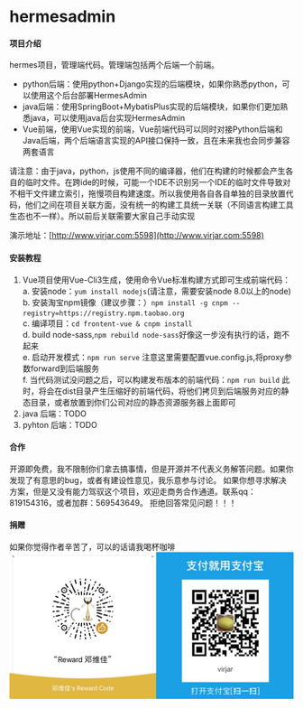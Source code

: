 # hermesadmin

#### 项目介绍
hermes项目，管理端代码。管理端包括两个后端一个前端。
* python后端：使用python+Django实现的后端模块，如果你熟悉python，可以使用这个后台部署HermesAdmin
* java后端：使用SpringBoot+MybatisPlus实现的后端模块，如果你们更加熟悉java，可以使用java后台实现HermesAdmin
* Vue前端，使用Vue实现的前端，Vue前端代码可以同时对接Python后端和Java后端，两个后端语言实现的API接口保持一致，且在未来我也会同步兼容两套语言

请注意：由于java，python，js使用不同的编译器，他们在构建的时候都会产生各自的临时文件。在跨ide的时候，可能一个IDE不识别另一个IDE的临时文件导致对不相干文件建立索引，拖慢项目构建速度。所以我使用各自各自单独的目录放置代码，他们之间在项目关联方面，没有统一的构建工具统一关联（不同语言构建工具生态也不一样）。所以前后关联需要大家自己手动实现

演示地址：[http://www.virjar.com:5598](http://www.virjar.com:5598)

#### 安装教程

1. Vue项目使用Vue-Cli3生成，使用命令Vue标准构建方式即可生成前端代码：   
  a. 安装node：``yum install nodejs``(请注意，需要安装node 8.0以上的node)    
  b. 安装淘宝npm镜像（建议步骤：）``npm install -g cnpm --registry=https://registry.npm.taobao.org``    
  c. 编译项目：``cd frontent-vue & cnpm install``    
  d. build node-sass,``npm rebuild node-sass``好像这一步没有执行的话，跑不起来    
  e. 启动开发模式：``npm run serve`` 注意这里需要配置vue.config.js,将proxy参数forward到后端服务    
  f. 当代码测试没问题之后，可以构建发布版本的前端代码：``npm run build`` 此时，将会在dist目录产生压缩好的前端代码，将他们拷贝到后端服务对应的静态目录，或者放置到你们公司对应的静态资源服务器上面即可    
2. java 后端：TODO
3. pyhton 后端：TODO

#### 合作

开源即免费，我不限制你们拿去搞事情，但是开源并不代表义务解答问题。如果你发现了有意思的bug，或者有建设性意见，我乐意参与讨论。
如果你想寻求解决方案，但是又没有能力驾驭这个项目，欢迎走商务合作通道。联系qq：819154316，或者加群：569543649。
拒绝回答常见问题！！！


#### 捐赠
如果你觉得作者辛苦了，可以的话请我喝杯咖啡
![alipay](img/reward.jpg)
